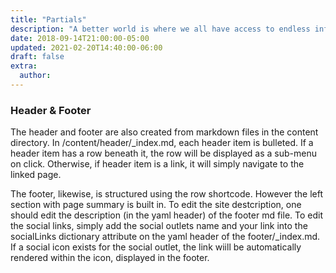 ```yaml
---
title: "Partials"
description: "A better world is where we all have access to endless information and opportunities."
date: 2018-09-14T21:00:00-05:00
updated: 2021-02-20T14:40:00-06:00
draft: false
extra:
  author:
---
```


### Header & Footer

The header and footer are also created from markdown files in the content directory. In /content/header/\_index.md, each header item is bulleted. If a header item has a row beneath it, the row will be displayed as a sub-menu on click. Otherwise, if header item is a link, it will simply navigate to the linked page.

The footer, likewise, is structured using the row shortcode. However the left section with page summary is built in. To edit the site destcription, one should edit the description (in the yaml header) of the footer md file. To edit the social links, simply add the social outlets name and your link into the socialLinks dictionary attribute on the yaml header of the footer/\_index.md. If a social icon exists for the social outlet, the link wiill be automatically rendered within the icon, displayed in the footer.

